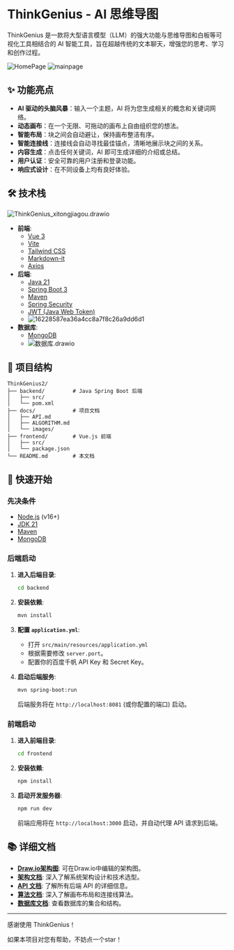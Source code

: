 # ThinkGenius - AI 思维导图

ThinkGenius 是一款将大型语言模型（LLM）的强大功能与思维导图和白板等可视化工具相结合的 AI 智能工具，旨在超越传统的文本聊天，增强您的思考、学习和创作过程。

<img src="docs/images/HomePage.png" alt="HomePage"  />

<img src="docs/images/mainpage.png" alt="mainpage"  />

## ✨ 功能亮点

- **AI 驱动的头脑风暴**：输入一个主题，AI 将为您生成相关的概念和关键词网络。
- **动态画布**：在一个无限、可拖动的画布上自由组织您的想法。
- **智能布局**：块之间会自动避让，保持画布整洁有序。
- **智能连接线**：连接线会自动寻找最佳锚点，清晰地展示块之间的关系。
- **内容生成**：点击任何关键词，AI 即可生成详细的介绍或总结。
- **用户认证**：安全可靠的用户注册和登录功能。
- **响应式设计**：在不同设备上均有良好体验。

## 🛠️ 技术栈

![ThinkGenius_xitongjiagou.drawio](docs/images/ThinkGenius_xitongjiagou.drawio.png)

- **前端**:
  - [Vue 3](https://vuejs.org/)
  - [Vite](https://vitejs.dev/)
  - [Tailwind CSS](https://tailwindcss.com/)
  - [Markdown-it](https://github.com/markdown-it/markdown-it)
  - [Axios](https://axios-http.com/)
- **后端**:
  - [Java 21](https://www.oracle.com/java/technologies/javase/jdk21-archive-downloads.html)
  - [Spring Boot 3](https://spring.io/projects/spring-boot)
  - [Maven](https://maven.apache.org/)
  - [Spring Security](https://spring.io/projects/spring-security)
  - [JWT (Java Web Token)](https://jwt.io/)
  - ![16228587ea36a4cc8a7f8c26a9dd6d1](docs/images/16228587ea36a4cc8a7f8c26a9dd6d1.png)
- **数据库**:
  - [MongoDB](https://www.mongodb.com/)
  - ![数据库.drawio](docs/images/数据库.drawio.png)

## 📂 项目结构

```
ThinkGenius2/
├── backend/         # Java Spring Boot 后端
│   ├── src/
│   └── pom.xml
├── docs/            # 项目文档
│   ├── API.md
│   ├── ALGORITHM.md
│   └── images/
├── frontend/        # Vue.js 前端
│   ├── src/
│   └── package.json
└── README.md        # 本文档
```

## 🚀 快速开始

### 先决条件

- [Node.js](https://nodejs.org/) (v16+)
- [JDK 21](https://www.oracle.com/java/technologies/javase/jdk21-archive-downloads.html)
- [Maven](https://maven.apache.org/download.cgi)
- [MongoDB](https://www.mongodb.com/try/download/community)

### 后端启动

1. **进入后端目录**:
   ```bash
   cd backend
   ```

2. **安装依赖**:
   ```bash
   mvn install
   ```

3. **配置 `application.yml`**:
   - 打开 `src/main/resources/application.yml`
   - 根据需要修改 `server.port`。
   - 配置你的百度千帆 API Key 和 Secret Key。

4. **启动后端服务**:
   ```bash
   mvn spring-boot:run
   ```
   后端服务将在 `http://localhost:8081` (或你配置的端口) 启动。

### 前端启动

1. **进入前端目录**:
   ```bash
   cd frontend
   ```

2. **安装依赖**:
   ```bash
   npm install
   ```

3. **启动开发服务器**:
   ```bash
   npm run dev
   ```
   前端应用将在 `http://localhost:3000` 启动，并自动代理 API 请求到后端。

## 📚 详细文档

- [**Draw.io架构图**](./docs/system-architecture.drawio): 可在Draw.io中编辑的架构图。
- [**架构文档**](./docs/ARCHITECTURE.md): 深入了解系统架构设计和技术选型。
- [**API 文档**](./docs/API.md): 了解所有后端 API 的详细信息。
- [**算法文档**](./docs/ALGORITHM.md): 深入了解画布布局和连接线算法。
- [**数据库文档**](./docs/DATABASE.md): 查看数据库的集合和结构。

---

感谢使用 ThinkGenius！ 

如果本项目对您有帮助，不妨点一个star！
